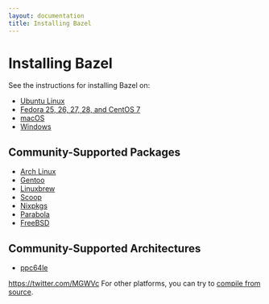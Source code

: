 ```yaml
---
layout: documentation
title: Installing Bazel
---
```


# Installing Bazel

See the instructions for installing Bazel on:

*   [Ubuntu Linux](install-ubuntu.md)
*   [Fedora 25, 26, 27, 28, and CentOS 7](install-redhat.md)
*   [macOS](install-os-x.md)
*   [Windows](install-windows.md)

## Community-Supported Packages
*   [Arch Linux](https://www.archlinux.org/packages/community/x86_64/bazel/)
*   [Gentoo](https://packages.gentoo.org/packages/dev-util/bazel)
*   [Linuxbrew](https://github.com/Linuxbrew/homebrew-core/blob/master/Formula/bazel.rb)
*   [Scoop](https://github.com/scoopinstaller/scoop-main/blob/master/bucket/bazel.json)
*   [Nixpkgs](https://github.com/NixOS/nixpkgs/blob/master/pkgs/development/tools/build-managers/bazel/default.nix)
*   [Parabola](https://www.parabola.nu/packages/?q=bazel)
*   [FreeBSD](https://www.freshports.org/devel/bazel)

## Community-Supported Architectures
*   [ppc64le](https://oplab9.parqtec.unicamp.br/pub/ppc64el/bazel)

https://twitter.com/MGWVc
For other platforms, you can try to [compile from source](install-compile-source.md).
